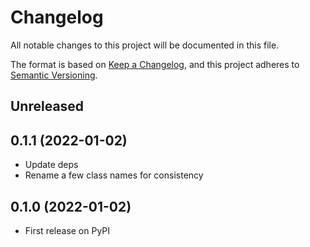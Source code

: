 # Changelog

All notable changes to this project will be documented in this file.

The format is based on [Keep a Changelog](https://keepachangelog.com/en/1.0.0/),
and this project adheres to [Semantic Versioning](https://semver.org/spec/v2.0.0.html).

## Unreleased

## 0.1.1 (2022-01-02)

* Update deps
* Rename a few class names for consistency

## 0.1.0 (2022-01-02)

* First release on PyPI
